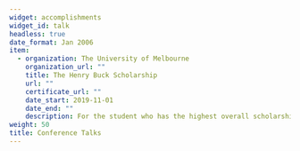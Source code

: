 ```yaml
---
widget: accomplishments
widget_id: talk
headless: true
date_format: Jan 2006
item:
  - organization: The University of Melbourne
    organization_url: ""
    title: The Henry Buck Scholarship
    url: ""
    certificate_url: ""
    date_start: 2019-11-01
    date_end: ""
    description: For the student who has the highest overall scholarship score entering the Doctor of Philosophy for the year.
weight: 50
title: Conference Talks
---
```

